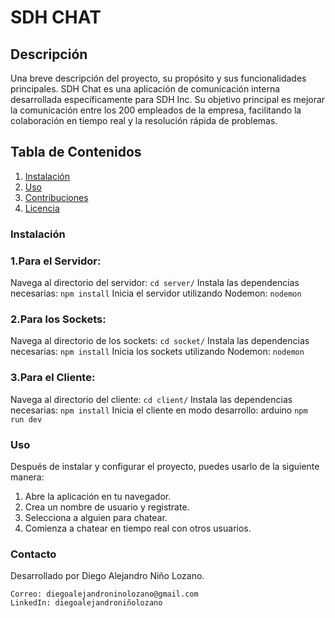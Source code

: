 # SDH CHAT

## Descripción
Una breve descripción del proyecto, su propósito y sus funcionalidades principales.
SDH Chat es una aplicación de comunicación interna desarrollada específicamente para SDH Inc. Su objetivo principal es mejorar la comunicación entre los 200 empleados de la empresa, facilitando la colaboración en tiempo real y la resolución rápida de problemas.

## Tabla de Contenidos
1. [Instalación](#instalación)
2. [Uso](#uso)
3. [Contribuciones](#contribuciones)
4. [Licencia](#licencia)

### Instalación

### 1.Para el Servidor:
Navega al directorio del servidor:
```cd server/```
Instala las dependencias necesarias:
```npm install```
Inicia el servidor utilizando Nodemon:
```nodemon```

### 2.Para los Sockets:
Navega al directorio de los sockets:
```cd socket/```
Instala las dependencias necesarias:
```npm install```
Inicia los sockets utilizando Nodemon:
```nodemon```

### 3.Para el Cliente:
Navega al directorio del cliente:
```cd client/```
Instala las dependencias necesarias:
```npm install```
Inicia el cliente en modo desarrollo:
arduino
```npm run dev```

### Uso
Después de instalar y configurar el proyecto, puedes usarlo de la siguiente manera:

1. Abre la aplicación en tu navegador.
2. Crea un nombre de usuario y registrate.
3. Selecciona a alguien para chatear.
4. Comienza a chatear en tiempo real con otros usuarios.

### Contacto

Desarrollado por Diego Alejandro Niño Lozano.

    Correo: diegoalejandroninolozano@gmail.com
    LinkedIn: diegoalejandroniñolozano